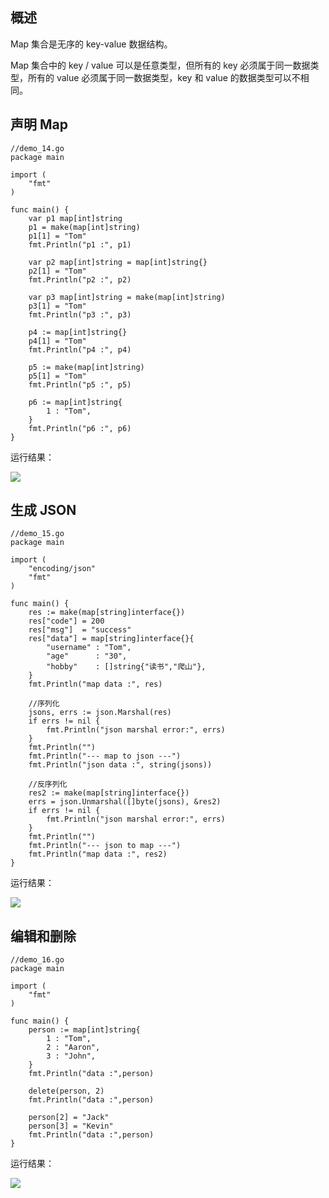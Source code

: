 ## 概述

Map 集合是无序的 key-value 数据结构。

Map 集合中的 key / value 可以是任意类型，但所有的 key 必须属于同一数据类型，所有的 value 必须属于同一数据类型，key 和 value 的数据类型可以不相同。

## 声明 Map

```
//demo_14.go
package main

import (
	"fmt"
)

func main() {
	var p1 map[int]string
	p1 = make(map[int]string)
	p1[1] = "Tom"
	fmt.Println("p1 :", p1)

	var p2 map[int]string = map[int]string{}
	p2[1] = "Tom"
	fmt.Println("p2 :", p2)

	var p3 map[int]string = make(map[int]string)
	p3[1] = "Tom"
	fmt.Println("p3 :", p3)

	p4 := map[int]string{}
	p4[1] = "Tom"
	fmt.Println("p4 :", p4)

	p5 := make(map[int]string)
	p5[1] = "Tom"
	fmt.Println("p5 :", p5)
	
	p6 := map[int]string{
		1 : "Tom",
	}
	fmt.Println("p6 :", p6)
}
```

运行结果：

![](E:\Goland\Go\00-基础语法\images\06-集合\6_go_1.png)

## 生成 JSON

```
//demo_15.go
package main

import (
	"encoding/json"
	"fmt"
)

func main() {
	res := make(map[string]interface{})
	res["code"] = 200
	res["msg"]  = "success"
	res["data"] = map[string]interface{}{
		"username" : "Tom",
		"age"      : "30",
		"hobby"    : []string{"读书","爬山"},
	}
	fmt.Println("map data :", res)

	//序列化
	jsons, errs := json.Marshal(res)
	if errs != nil {
		fmt.Println("json marshal error:", errs)
	}
	fmt.Println("")
	fmt.Println("--- map to json ---")
	fmt.Println("json data :", string(jsons))

	//反序列化
	res2 := make(map[string]interface{})
	errs = json.Unmarshal([]byte(jsons), &res2)
	if errs != nil {
		fmt.Println("json marshal error:", errs)
	}
	fmt.Println("")
	fmt.Println("--- json to map ---")
	fmt.Println("map data :", res2)
}
```

运行结果：

![](E:\Goland\Go\00-基础语法\images\06-集合\6_go_2.png)

## 编辑和删除

```
//demo_16.go
package main

import (
	"fmt"
)

func main() {
	person := map[int]string{
		1 : "Tom",
		2 : "Aaron",
		3 : "John",
	}
	fmt.Println("data :",person)

	delete(person, 2)
	fmt.Println("data :",person)

	person[2] = "Jack"
	person[3] = "Kevin"
	fmt.Println("data :",person)
}
```
运行结果：

![](E:\Goland\Go\00-基础语法\images\06-集合\6_go_3.png)